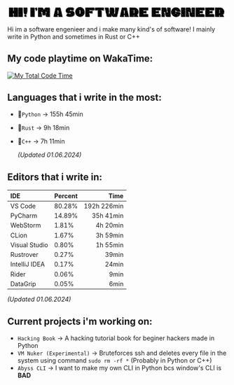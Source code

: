 <img src="Hi! Im a Software Engineer (2).gif">

Hi im a software engenieer and i make many kind's of software! I mainly write in Python and sometimes in Rust or C++

## My code playtime on WakaTime:
[![My Total Code Time](https://wakatime.com/badge/user/018bd7d5-20a7-48f2-b2f1-7e6c6eb2c1f0.svg)](https://wakatime.com/@018bd7d5-20a7-48f2-b2f1-7e6c6eb2c1f0)

## Languages that i write in the most:

- 🥇`Python` -> 155h 45min
- 🥈`Rust` -> 9h 18min
- 🥉`C++` -> 7h 11min

  *(Updated 01.06.2024)*

## Editors that i write in:

| IDE        | Percent     |  Time     |
| :---------- | ------------- | ----------: |
| VS Code    |      80.28% | 192h 226min
| PyCharm    |      14.89% | 35h 41min
| WebStorm   |       1.81% | 4h 20min
| CLion      |       1.67% | 3h 59min
| Visual Studio |       0.80% | 1h 55min
| Rustrover  |       0.27% |  39min
| IntelliJ IDEA |       0.17% | 24min
| Rider      |       0.06% | 9min
| DataGrip   |       0.05% | 6min

 *(Updated 01.06.2024)*

## Current projects i'm working on:

- `Hacking Book` -> A hacking tutorial book for beginer hackers made in Python
- `VM Nuker (Experimental)` -> Bruteforces ssh and deletes every file in the system using command `sudo rm -rf *` (Probably in Python or C++)
- `Abyss CLI` -> I want to make my own CLI in Python bcs window's CLI is **BAD**
